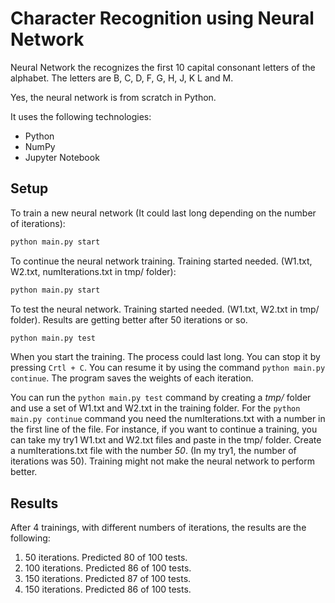 # Character Recognition using Neural Network

Neural Network the recognizes the first 10 capital consonant letters of the alphabet.
The letters are B, C, D, F, G, H, J, K L and M.

Yes, the neural network is from scratch in Python.

It uses the following technologies:

- Python
- NumPy
- Jupyter Notebook

## Setup

To train a new neural network (It could last long depending on the number of iterations):

```sh
python main.py start
```

To continue the neural network training. Training started needed. (W1.txt, W2.txt, numIterations.txt in tmp/ folder):

```sh
python main.py start
```

To test the neural network. Training started needed. (W1.txt, W2.txt in tmp/ folder). Results are getting better after 50 iterations or so.

```sh
python main.py test
```

When you start the training. The process could last long. You can stop it by pressing `Crtl + C`. You can resume it by using the command `python main.py continue`. The program saves the weights of each iteration.

You can run the `python main.py test` command by creating a <i>tmp/</i> folder and use a set of W1.txt and W2.txt in the training folder. For the `python main.py continue` command you need the numIterations.txt with a number in the first line of the file. For instance, if you want to continue a training, you can take my try1 W1.txt and W2.txt files and paste in the tmp/ folder. Create a numIterations.txt file with the number <i>50</i>. (In my try1, the number of iterations was 50). Training might not make the neural network to perform better.

## Results

After 4 trainings, with different numbers of iterations, the results are the following:

1. 50 iterations. Predicted 80 of 100 tests.
2. 100 iterations. Predicted 86 of 100 tests.
3. 150 iterations. Predicted 87 of 100 tests.
4. 150 iterations. Predicted 86 of 100 tests.
